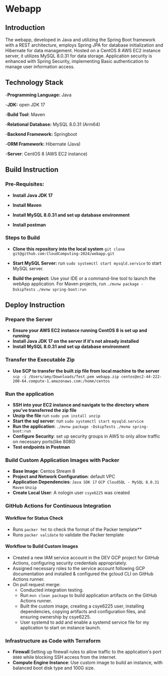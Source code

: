 # Webapp

## Introduction

The webapp, developed in Java and utilizing the Spring Boot framework with a REST architecture, employs Spring JPA for
database initialization and Hibernate for data management. Hosted on a CentOS 8 AWS EC2 instance server, it utilizes MySQL 8.0.31
for data storage. Application security is enhanced with Spring Security, implementing Basic authentication to manage
user information access.

## Technology Stack

-**Programming Language:** Java

-**JDK:** open JDK 17

-**Build Tool**: Maven

-**Relational Database:** MySQL 8.0.31 (Arm64)

-**Backend Framework:** Springboot

-**ORM Framework:** Hibernate (Java)

-**Server**: CentOS 8 (AWS EC2 instance)

## Build Instruction

### Pre-Requisites:
- **Install Java JDK 17**

- **Install Maven**

- **Install MySQL 8.0.31 and set up database environment**

- **Install postman**

### Steps to Build

- **Clone this repository into the local system** `git clone git@github.com:CloudComputing-2024/webapp.git`

- **Start MySQL Server:** run `sudo systemctl start mysqld.service` to start
  MySQL server.

- **Build the project:** Use your IDE or a command-line tool to launch the webApp application. For Maven projects,
  run `./mvnw package -DskipTests` `./mvnw spring-boot:run`

## Deploy Instruction

### Prepare the Server
- **Ensure your AWS EC2 instance running CentOS 8 is set up and running**
- **Install Java JDK 17 on the server if it's not already installed**
- **Install MySQL 8.0.31 and set up database environment**

### Transfer the Executable Zip
- **Use SCP to transfer the built zip file from local machine to the server** `scp -i /Users/amy/Downloads/Test.pem webapp.zip centos@ec2-44-222-200-64.compute-1.amazonaws.com:/home/centos`

### Run the application
- **SSH into your EC2 instance and navigate to the directory where you've transferred the zip file**
- **Unzip the file** run `sudo yum install unzip`
- **Start the sql server**: run `sudo systemctl start mysqld.service`
- **Run the application**: `./mvnw package -DskipTests` `./mvnw spring-boot:run`
- **Configure Security**: set up security groups in AWS to only allow traffic on necessary ports(like 8080)
- **Test endpoints in Postman**

### Build Custom Application Images with Packer
- **Base Image**: Centos Stream 8
- **Project and Network Configuration**: default VPC
- **Application Dependencies**: `Java SDK 17` `GCP CloudSQL - MySQL 8.0.31` `Maven` `Unzip`
- **Create Local User**: A nologin user `csye6225` was created

### GitHub Actions for Continuous Integration
#### Workflow for Status Check
- Runs `packer fmt` to check the format of the Packer template**
- Runs `packer validate` to validate the Packer template

#### Workflow to Build Custom Images ####
- Created a new IAM service account in the DEV GCP project for GitHub Actions, configuring security credentials appropriately.
- Assigned necessary roles to the service account following GCP documentation and installed & configured the gcloud CLI on GitHub Actions runner.
- On pull request merge:
  - Conducted integration testing.
  - Run  `mvn clean package` to build application artifacts on the GitHub Actions runner.
  - Built the custom image, creating a csye6225 user, installing dependencies, copying artifacts and configuration files, and ensuring ownership by csye6225.
  - User systemd to add and enable a systemd service file for my application to start on instance launch.

### Infrastructure as Code with Terraform ###
- **Firewall**:Setting up firewall rules to allow traffic to the application's port `8080` while blocking SSH access from the internet.
- **Compute Engine Instance**: Use custom image to build an instance, with balanced boot disk type and 100G size.
